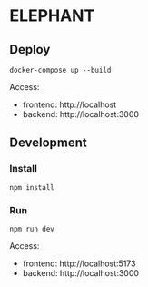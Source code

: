 # ELEPHANT

## Deploy

`docker-compose up --build`

Access:

- frontend: http://localhost
- backend: http://localhost:3000

## Development

### Install

`npm install`

### Run

`npm run dev`

Access:

- frontend: http://localhost:5173
- backend: http://localhost:3000
